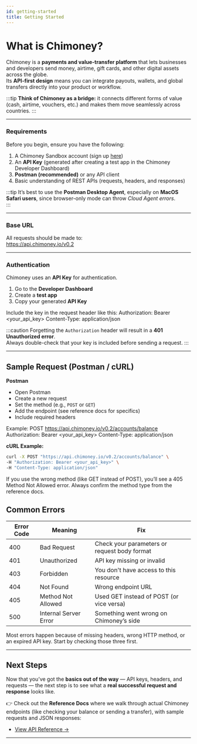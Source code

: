 ```yaml
---
id: getting-started
title: Getting Started 
--- 
```



# What is Chimoney?  
Chimoney is a **payments and value-transfer platform** that lets businesses and developers send money, airtime, gift cards, and other digital assets across the globe.  
Its **API-first design** means you can integrate payouts, wallets, and global transfers directly into your product or workflow.  

:::tip
**Think of Chimoney as a bridge:** it connects different forms of value (cash, airtime, vouchers, etc.) and makes them move seamlessly across countries.
::: 

---

### Requirements
Before you begin, ensure you have the following: 
1. A Chimoney Sandbox account (sign up [here](https://sandbox.chimoney.io))
2. An **API Key** (generated after creating a test app in the Chimoney Developer Dashboard)   
3. **Postman (recommended)** or any API client   
4. Basic understanding of REST APIs (requests, headers, and responses)

:::tip
It’s best to use the **Postman Desktop Agent**, especially on **MacOS Safari users**, since browser-only mode can throw *Cloud Agent errors*.  
::: 

---

### Base URL  
All requests should be made to:  
https://api.chimoney.io/v0.2

---

### Authentication
Chimoney uses an **API Key** for authentication.

1. Go to the **Developer Dashboard**  
2. Create a **test app**  
3. Copy your generated **API Key**  

Include the key in the request header like this:
Authorization: Bearer <your_api_key>
Content-Type: application/json

:::caution
Forgetting the `Authorization` header will result in a **401 Unauthorized error**.  
Always double-check that your key is included before sending a request.
:::

---

## Sample Request (Postman / cURL)

**Postman**  
- Open Postman  
- Create a new request  
- Set the method (e.g., `POST` or `GET`)  
- Add the endpoint (see reference docs for specifics)  
- Include required headers  

Example:
POST https://api.chimoney.io/v0.2/accounts/balance
Authorization: Bearer <your_api_key>
Content-Type: application/json

**cURL Example:**
```bash
curl -X POST "https://api.chimoney.io/v0.2/accounts/balance" \
-H "Authorization: Bearer <your_api_key>" \
-H "Content-Type: application/json"
```
If you use the wrong method (like GET instead of POST), you’ll see a 405 Method Not Allowed error.
Always confirm the method type from the reference docs.

## Common Errors
| Error Code | Meaning | Fix |
|------------|---------|-----|
| 400 | Bad Request | Check your parameters or request body format|
| 401 | Unauthorized | API key missing or invalid |
| 403 | Forbidden | You don't have access to this resource |
| 404 | Not Found | Wrong endpoint URL |
| 405 | Method Not Allowed | Used GET instead of POST (or vice versa) |
| 500 | Internal Server Error | Something went wrong on Chimoney’s side |

Most errors happen because of missing headers, wrong HTTP method, or an expired API key. Start by checking those three first.

---

## Next Steps

Now that you’ve got the **basics out of the way** — API keys, headers, and requests — the next step is to see what a **real successful request and response** looks like.  

👉 Check out the **Reference Docs** where we walk through actual Chimoney endpoints (like checking your balance or sending a transfer), with sample requests and JSON responses:

- [View API Reference →](./reference/get-balance.md)

---



